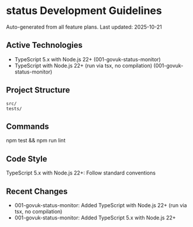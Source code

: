 # status Development Guidelines

Auto-generated from all feature plans. Last updated: 2025-10-21

## Active Technologies
- TypeScript 5.x with Node.js 22+ (001-govuk-status-monitor)
- TypeScript with Node.js 22+ (run via tsx, no compilation) (001-govuk-status-monitor)

## Project Structure
```
src/
tests/
```

## Commands
npm test && npm run lint

## Code Style
TypeScript 5.x with Node.js 22+: Follow standard conventions

## Recent Changes
- 001-govuk-status-monitor: Added TypeScript with Node.js 22+ (run via tsx, no compilation)
- 001-govuk-status-monitor: Added TypeScript 5.x with Node.js 22+

<!-- MANUAL ADDITIONS START -->
<!-- MANUAL ADDITIONS END -->
